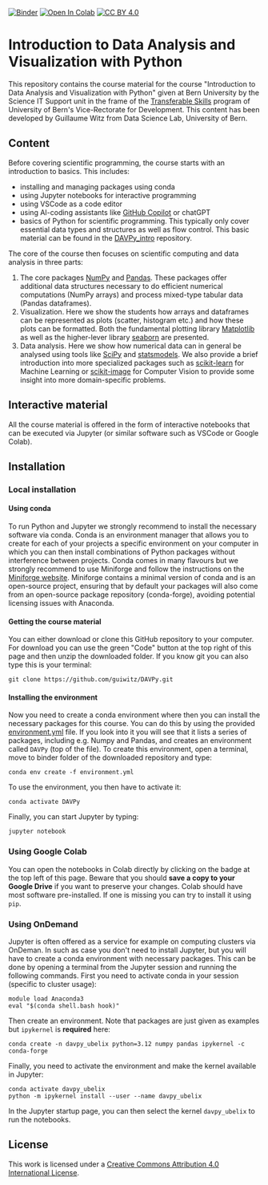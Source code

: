 [![Binder](https://mybinder.org/badge_logo.svg)](https://mybinder.org/v2/gh/guiwitz/DAVPy/master?urlpath=lab)
[![Open In Colab](https://colab.research.google.com/assets/colab-badge.svg)](https://colab.research.google.com/github/guiwitz/DAVPy/blob/master)
[![CC BY 4.0][cc-by-shield]][cc-by]

# Introduction to Data Analysis and Visualization with Python

This repository contains the course material for the course "Introduction to Data Analysis and Visualization with Python" given at Bern University by the Science IT Support unit in the frame of the [Transferable Skills](https://www.unibe.ch/research/promotion_of_early_career_researchers/ts/ts/index_eng.html) program of University of Bern's Vice-Rectorate for Development. This content has been developed by Guillaume Witz from Data Science Lab, University of Bern.

## Content

Before covering scientific programming, the course starts with an introduction to basics. This includes:
- installing and managing packages using conda
- using Jupyter notebooks for interactive programming
- using VSCode as a code editor
- using AI-coding assistants like [GitHub Copilot](https://github.com/features/copilot) or chatGPT
- basics of Python for scientific programming. This typically only cover essential data types and structures as well as flow control. This basic material can be found in the [DAVPy_intro](https://github.com/guiwitz/DAVPy_intro) repository.

The core of the course then focuses on scientific computing and data analysis in three parts:
1. The core packages [NumPy](https://numpy.org/) and [Pandas](https://pandas.pydata.org/). These packages offer additional data structures necessary to do efficient numerical computations (NumPy arrays) and process mixed-type tabular data (Pandas dataframes).
2. Visualization. Here we show the students how arrays and dataframes can be represented as plots (scatter, histogram etc.) and how these plots can be formatted. Both the fundamental plotting library [Matplotlib](https://matplotlib.org/) as well as the higher-lever library [seaborn](https://seaborn.pydata.org/index.html) are presented.
3. Data analysis. Here we show how numerical data can in general be analysed using tools like [SciPy](https://scipy.org/) and [statsmodels](https://www.statsmodels.org/stable/install.html). We also provide a brief introduction into more specialized packages such as [scikit-learn](https://scikit-learn.org/stable/) for Machine Learning or [scikit-image](https://scikit-image.org/) for Computer Vision to provide some insight into more domain-specific problems.

## Interactive material

All the course material is offered in the form of interactive notebooks that can be executed via Jupyter (or similar software such as VSCode or Google Colab).

## Installation
### Local installation
#### Using conda
To run Python and Jupyter we strongly recommend to install the necessary software via conda. Conda is an environment manager that allows you to create for each of your projects a specific environment on your computer in which you can then install combinations of Python packages without interference between projects. Conda comes in many flavours but we strongly recommend to use Miniforge and follow the instructions on the [Miniforge website](https://github.com/conda-forge/miniforge#install). Miniforge contains a minimal version of conda and is an open-source project, ensuring that by default your packages will also come from an open-source package repository (conda-forge), avoiding potential licensing issues with Anaconda.

#### Getting the course material

You can either download or clone this GitHub repository to your computer. For download you can use the green "Code" button at the top right of this page and then unzip the downloaded folder. If you know git you can also type this is your terminal:

```
git clone https://github.com/guiwitz/DAVPy.git
```

#### Installing the environment

Now you need to create a conda environment where then you can install the necessary packages for this course. You can do this by using the provided [environment.yml](binder/environment.yml) file. If you look into it you will see that it lists a series of packages, including e.g. Numpy and Pandas, and creates an environment called ```DAVPy``` (top of the file). To create this environment, open a terminal, move to binder folder of the downloaded repository and type:

```
conda env create -f environment.yml
```

To use the environment, you then have to activate it:

```
conda activate DAVPy
```

Finally, you can start Jupyter by typing:

```
jupyter notebook
```

### Using Google Colab

You can open the notebooks in Colab directly by clicking on the badge at the top left of this page. Beware that you should **save a copy to your Google Drive** if you want to preserve your changes. Colab should have most software pre-installed. If one is missing you can try to install it using ```pip```.

### Using OnDemand

Jupyter is often offered as a service for example on computing clusters via OnDeman. In such as case you don't need to install Jupyter, but you will have to create a conda environment with necessary packages. This can be done by opening a terminal from the Jupyter session and running the following commands. First you need to activate conda in your session (specific to cluster usage):
```
module load Anaconda3
eval "$(conda shell.bash hook)"
```
Then create an environment. Note that packages are just given as examples but `ipykernel` is **required** here:
```
conda create -n davpy_ubelix python=3.12 numpy pandas ipykernel -c conda-forge
```
Finally, you need to activate the environment and make the kernel available in Jupyter:
```
conda activate davpy_ubelix
python -m ipykernel install --user --name davpy_ubelix
```
In the Jupyter startup page, you can then select the kernel `davpy_ubelix` to run the notebooks.


## License
This work is licensed under a [Creative Commons Attribution 4.0 International License][cc-by].

[cc-by]: http://creativecommons.org/licenses/by/4.0/
[cc-by-image]: https://i.creativecommons.org/l/by/4.0/88x31.png
[cc-by-shield]: https://img.shields.io/badge/License-CC%20BY%204.0-lightgrey.svg

